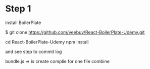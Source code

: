 
# Step 1

install BoilerPlate

$ git clone https://github.com/veebuv/React-BoilerPlate-Udemy.git

cd React-BoilerPlate-Udemy
npm install 

and see step to commit log

bundle.js => is create complie for one file combine 
